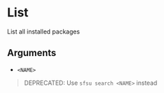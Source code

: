 # List

List all installed packages

## Arguments

- `<NAME>`

> DEPRECATED: Use `sfsu search <NAME>` instead
